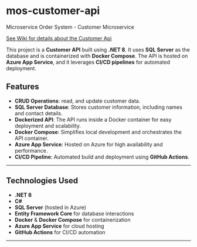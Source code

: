 # mos-customer-api
Microservice Order System - Customer Microservice

[See Wiki for details about the Customer Api](https://github.com/HammerheadShark666/mos-customer-api/wiki)


This project is a **Customer API** built using **.NET 8**. It uses **SQL Server** as the database and is containerized with **Docker Compose**. The API is hosted on **Azure App Service**, and it leverages **CI/CD pipelines** for automated deployment.

## Features

- **CRUD Operations**: read, and update customer data.
- **SQL Server Database**: Stores customer information, including names and contact details.
- **Dockerized API**: The API runs inside a Docker container for easy deployment and scalability.
- **Docker Compose**: Simplifies local development and orchestrates the API container.
- **Azure App Service**: Hosted on Azure for high availability and performance.
- **CI/CD Pipeline**: Automated build and deployment using **GitHub Actions**.

---

## Technologies Used

- **.NET 8**
- **C#**
- **SQL Server** (hosted in Azure)
- **Entity Framework Core** for database interactions
- **Docker** & **Docker Compose** for containerization
- **Azure App Service** for cloud hosting
- **GitHub Actions** for CI/CD automation

---
